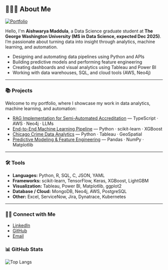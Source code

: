 ## 🙋🏻‍♀️ About Me

[![Portfolio](https://img.shields.io/badge/Portfolio-Click_Here_to_Data_Dive_into_my_work-blue?style=flat-square)](https://aishwaryamaddula.github.io/AishwaryaMaddula/)

Hello, I'm **Aishwarya Maddula**, a Data Science graduate student at **The George Washington University (MS in Data Science, expected Dec 2025)**.  
I’m passionate about turning data into insight through analytics, machine learning, and automation.  

- Designing and automating data pipelines using Python and APIs  
- Building predictive models and performing feature engineering  
- Creating dashboards and visual analytics using Tableau and Power BI  
- Working with data warehouses, SQL, and cloud tools (AWS, Neo4j)

---

### 📚 Projects

Welcome to my portfolio, where I showcase my work in data analytics, machine learning, and automation:

- [RAG Implementation for Semi-Automated Accreditation](https://github.com/AishwaryaMaddula) — TypeScript · AWS · Neo4j · LLMs  
- [End-to-End Machine Learning Pipeline](https://github.com/AishwaryaMaddula) — Python · scikit-learn · XGBoost  
- [Chicago Crime Data Analytics](https://github.com/AishwaryaMaddula) — Python · Tableau · GeoSpatial  
- [Predictive Modeling & Feature Engineering](https://github.com/AishwaryaMaddula) — Pandas · NumPy · Matplotlib  

---

### 🛠️ Tools

- **Languages:** Python, R, SQL, C, JSON, YAML  
- **Frameworks:** scikit-learn, TensorFlow, Keras, XGBoost, LightGBM  
- **Visualization:** Tableau, Power BI, Matplotlib, ggplot2  
- **Database / Cloud:** MongoDB, Neo4j, AWS, PostgreSQL  
- **Other:** Excel, ServiceNow, Jira, Dynatrace, Kubernetes  

---

### 👋🏻 Connect with Me

- [LinkedIn](https://www.linkedin.com/in/aishwarya-maddula/)  
- [GitHub](https://github.com/AishwaryaMaddula)  
- [Email](mailto:aish.maddula@gmail.com)

### 📊 GitHub Stats

![Top Langs](https://github-readme-stats.vercel.app/api/top-langs/?username=AishwaryaMaddula&theme=default&layout=compact)

